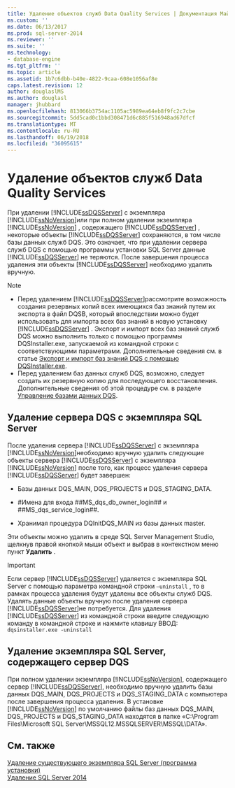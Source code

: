 ```yaml
---
title: Удаление объектов служб Data Quality Services | Документация Майкрософт
ms.custom: ''
ms.date: 06/13/2017
ms.prod: sql-server-2014
ms.reviewer: ''
ms.suite: ''
ms.technology:
- database-engine
ms.tgt_pltfrm: ''
ms.topic: article
ms.assetid: 1b7c6dbb-b40e-4822-9caa-608e1056af8e
caps.latest.revision: 12
author: douglaslMS
ms.author: douglasl
manager: jhubbard
ms.openlocfilehash: 813066b3754ac1105ac5989ea64eb8f9fc2c7cbe
ms.sourcegitcommit: 5dd5cad0c1bbd308471d6c885f516948ad67dfcf
ms.translationtype: MT
ms.contentlocale: ru-RU
ms.lasthandoff: 06/19/2018
ms.locfileid: "36095615"
---
```

# <a name="remove-data-quality-server-objects"></a>Удаление объектов служб Data Quality Services
  При удалении [!INCLUDE[ssDQSServer](../../includes/ssdqsserver-md.md)] с экземпляра [!INCLUDE[ssNoVersion](../../includes/ssnoversion-md.md)]или при полном удалении экземпляра [!INCLUDE[ssNoVersion](../../includes/ssnoversion-md.md)] , содержащего [!INCLUDE[ssDQSServer](../../includes/ssdqsserver-md.md)] , некоторые объекты [!INCLUDE[ssDQSServer](../../includes/ssdqsserver-md.md)] сохраняются, в том числе базы данных служб DQS. Это означает, что при удалении сервера служб DQS с помощью программы установки SQL Server данные [!INCLUDE[ssDQSServer](../../includes/ssdqsserver-md.md)] не теряются. После завершения процесса удаления эти объекты [!INCLUDE[ssDQSServer](../../includes/ssdqsserver-md.md)] необходимо удалить вручную.  
  
> [!NOTE]  
>  -   Перед удалением [!INCLUDE[ssDQSServer](../../includes/ssdqsserver-md.md)]рассмотрите возможность создания резервных копий всех имеющихся баз знаний путем их экспорта в файл DQSB, который впоследствии можно будет использовать для импорта всех баз знаний в новую установку [!INCLUDE[ssDQSServer](../../includes/ssdqsserver-md.md)] . Экспорт и импорт всех баз знаний служб DQS можно выполнить только с помощью программы DQSInstaller.exe, запускаемой из командной строки с соответствующими параметрами. Дополнительные сведения см. в статье [Экспорт и импорт баз знаний DQS с помощью DQSInstaller.exe](../../data-quality-services/install-windows/export-and-import-dqs-knowledge-bases-using-dqsinstaller-exe.md).  
> -   Перед удалением баз данных служб DQS, возможно, следует создать их резервную копию для последующего восстановления. Дополнительные сведения об этой процедуре см. в разделе [Управление базами данных DQS](../../../2014/data-quality-services/manage-dqs-databases.md).  
  
## <a name="uninstall-data-quality-server-from-a-sql-server-instance"></a>Удаление сервера DQS с экземпляра SQL Server  
 После удаления сервера [!INCLUDE[ssDQSServer](../../includes/ssdqsserver-md.md)] с экземпляра [!INCLUDE[ssNoVersion](../../includes/ssnoversion-md.md)]необходимо вручную удалить следующие объекты сервера [!INCLUDE[ssDQSServer](../../includes/ssdqsserver-md.md)] с экземпляра [!INCLUDE[ssNoVersion](../../includes/ssnoversion-md.md)] после того, как процесс удаления сервера [!INCLUDE[ssDQSServer](../../includes/ssdqsserver-md.md)] будет завершен:  
  
-   Базы данных DQS_MAIN, DQS_PROJECTS и DQS_STAGING_DATA.  
  
-   \#Имена для входа ##MS_dqs_db_owner_login## и ##MS_dqs_service_login##.  
  
-   Хранимая процедура DQInitDQS_MAIN из базы данных master.  
  
 Эти объекты можно удалить в среде SQL Server Management Studio, щелкнув правой кнопкой мыши объект и выбрав в контекстном меню пункт **Удалить** .  
  
> [!IMPORTANT]  
>  Если сервер [!INCLUDE[ssDQSServer](../../includes/ssdqsserver-md.md)] удаляется с экземпляра SQL Server с помощью параметра командной строки `–uninstall` , то в рамках процесса удаления будут удалены все объекты служб DQS. Удалять данные объекты вручную после удаления сервера [!INCLUDE[ssDQSServer](../../includes/ssdqsserver-md.md)]не потребуется. Для удаления [!INCLUDE[ssDQSServer](../../includes/ssdqsserver-md.md)] из командной строки введите следующую команду в командной строке и нажмите клавишу ВВОД:   
> `dqsinstaller.exe -uninstall`  
  
## <a name="uninstall-sql-server-instance-containing-data-quality-server"></a>Удаление экземпляра SQL Server, содержащего сервер DQS  
 При полном удалении экземпляра [!INCLUDE[ssNoVersion](../../includes/ssnoversion-md.md)], содержащего сервер [!INCLUDE[ssDQSServer](../../includes/ssdqsserver-md.md)], необходимо вручную удалить базы данных DQS_MAIN, DQS_PROJECTS и DQS_STAGING_DATA с компьютера после завершения процесса удаления. В установке [!INCLUDE[ssNoVersion](../../includes/ssnoversion-md.md)] по умолчанию файлы баз данных DQS_MAIN, DQS_PROJECTS и DQS_STAGING_DATA находятся в папке «C:\Program Files\Microsoft SQL Server\MSSQL12.MSSQLSERVER\MSSQL\DATA».  
  
## <a name="see-also"></a>См. также  
 [Удаление существующего экземпляра SQL Server (программа установки)](../../../2014/sql-server/install/uninstall-an-existing-instance-of-sql-server-setup.md)   
 [Удаление SQL Server 2014](uninstall-sql-server.md)  
  
  